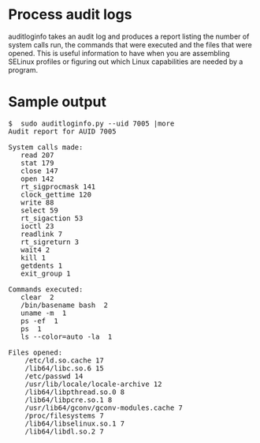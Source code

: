 # Process audit logs

auditloginfo takes an audit log and produces a report listing the number of system calls run, the commands that were executed and the files that were opened. This is useful information to have when you are assembling SELinux profiles or figuring out which Linux capabilities are needed by a program.

# Sample output
<pre>
$  sudo auditloginfo.py --uid 7005 |more
Audit report for AUID 7005

System calls made:
   read 207
   stat 179
   close 147
   open 142
   rt_sigprocmask 141
   clock_gettime 120
   write 88
   select 59
   rt_sigaction 53
   ioctl 23
   readlink 7
   rt_sigreturn 3
   wait4 2
   kill 1
   getdents 1
   exit_group 1
   
Commands executed:
   clear  2
   /bin/basename bash  2
   uname -m  1
   ps -ef  1
   ps  1
   ls --color=auto -la  1

Files opened:
    /etc/ld.so.cache 17
    /lib64/libc.so.6 15
    /etc/passwd 14
    /usr/lib/locale/locale-archive 12
    /lib64/libpthread.so.0 8
    /lib64/libpcre.so.1 8
    /usr/lib64/gconv/gconv-modules.cache 7
    /proc/filesystems 7
    /lib64/libselinux.so.1 7
    /lib64/libdl.so.2 7
</pre>
